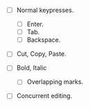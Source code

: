 - [ ] Normal keypresses.
    - [ ] Enter.
    - [ ] Tab.
    - [ ] Backspace.

- [ ] Cut, Copy, Paste.

- [ ] Bold, Italic
    - [ ] Overlapping marks.

- [ ] Concurrent editing.

